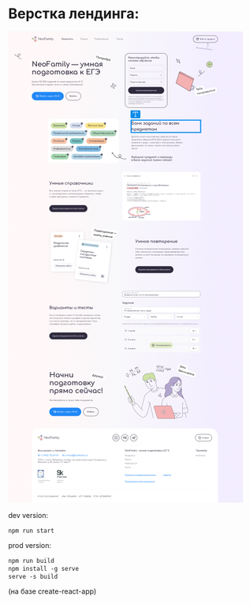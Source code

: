 # Верстка лендинга:

![](screen.png)

dev version:

```
npm run start
```

prod version:

```
npm run build
npm install -g serve
serve -s build
```

(на базе create-react-app)

